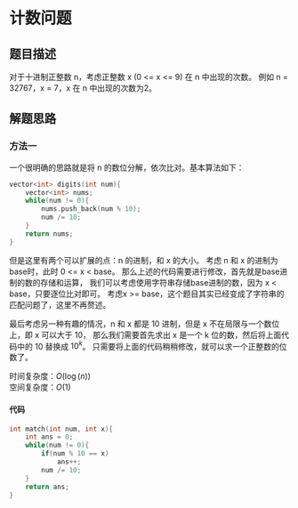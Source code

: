 # 计数问题

## 题目描述

对于十进制正整数 n，考虑正整数 x (0 &lt;= x &lt;= 9) 在 n 中出现的次数。
例如 n = 32767，x = 7，x 在 n 中出现的次数为2。

## 解题思路

### 方法一

一个很明确的思路就是将 n 的数位分解，依次比对。基本算法如下：
```cpp
vector<int> digits(int num){
    vector<int> nums;
    while(num != 0){
        nums.push_back(num % 10);
        num /= 10;
    }
    return nums;
}
```
但是这里有两个可以扩展的点：n 的进制，和 x 的大小。
考虑 n 和 x 的进制为base时，此时 0 &lt;= x &lt; base。
那么上述的代码需要进行修改，首先就是base进制的数的存储和运算，
我们可以考虑使用字符串存储base进制的数，因为 x &lt; base，只要逐位比对即可。
考虑x >= base，这个题目其实已经变成了字符串的匹配问题了，这里不再赘述。</br>

最后考虑另一种有趣的情况，n 和 x 都是 10 进制，但是 x 不在局限与一个数位上，即 x 可以大于 10，
那么我们需要首先求出 x 是一个 k 位的数，然后将上面代码中的 10 替换成 $10^k$。
只需要将上面的代码稍稍修改，就可以求一个正整数的位数了。

时间复杂度：$O(\log(n))$</br>
空间复杂度：$O(1)$

#### 代码

```cpp
int match(int num, int x){
    int ans = 0;
    while(num != 0){
        if(num % 10 == x)
            ans++;
        num /= 10;
    }
    return ans;
}
```
